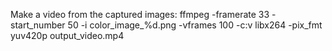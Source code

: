 Make a video from the captured images:
ffmpeg -framerate 33 -start_number 50 -i color_image_%d.png -vframes 100 -c:v libx264 -pix_fmt yuv420p output_video.mp4